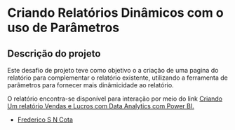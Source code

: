 # Criando Relatórios Dinâmicos com o uso de Parâmetros

## Descrição do projeto

Este desafio de projeto teve como objetivo o a criação de uma pagina do relatório para complementar o relatório existente, utilizando a ferramenta de parâmetros para fornecer mais dinâmicidade ao relatório. 

O relatório encontra-se disponível para interação por meio do link [Criando Um relatório Vendas e Lucros com Data Analytics com Power BI.](https://app.powerbi.com/view?r=eyJrIjoiZmU3M2FjODktODk0OC00YTRkLTk4MDktMGRiMjgyNGU2YTU3IiwidCI6IjMxMTU3MGI0LTFhYmMtNGRmZS05NjgzLTFlNGQ4ZDZmOGExNiJ9&pageName=2808ed67a74b26782b6c)

- [Frederico S N Cota](https://github.com/Sanderfn)